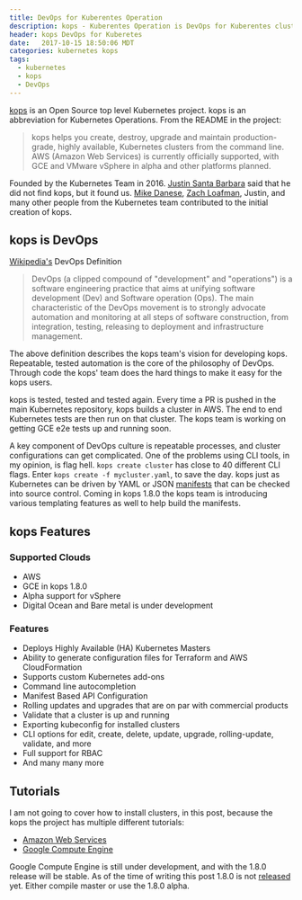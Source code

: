 ```yaml
---
title: DevOps for Kuberentes Operation
description: kops - Kuberentes Operation is DevOps for Kuberentes clusters.
header: kops DevOps for Kuberetes
date:   2017-10-15 18:50:06 MDT
categories: kubernetes kops
tags:
  - kubernetes
  - kops
  - DevOps
---
```


[kops](https://github.com/kubernetes/kops) is an Open Source top level
Kubernetes project.  kops is an abbreviation for Kubernetes Operations. From
the README in the project:

> kops helps you create, destroy, upgrade and maintain production-grade, highly
available, Kubernetes clusters from the command line. AWS (Amazon Web Services)
is currently officially supported, with GCE and VMware vSphere in alpha and
other platforms planned.

Founded by the Kubernetes Team in 2016. [Justin Santa
Barbara](https://github.com/justinsb) said that he did not find kops, but it
found us.  [Mike Danese](https://github.com/mikedanese), [Zach
Loafman](https://github.com/zmerlynn), Justin, and many other people from the
Kubernetes team contributed to the initial creation of kops.

## kops is DevOps

[Wikipedia's](https://en.wikipedia.org/wiki/DevOps) DevOps Definition

> DevOps (a clipped compound of "development" and "operations") is a software
engineering practice that aims at unifying software development (Dev) and
Software operation (Ops). The main characteristic of the DevOps movement is to
strongly advocate automation and monitoring at all steps of software
construction, from integration, testing, releasing to deployment and
infrastructure management.

The above definition describes the kops team's vision for developing kops.
Repeatable, tested automation is the core of the philosophy of DevOps.  Through
code the kops' team does the hard things to make it easy for the kops users.

kops is tested, tested and tested again.  Every time a PR is pushed in the main
Kubernetes repository, kops builds a cluster in AWS.  The end to end Kubernetes
tests are then run on that cluster.  The kops team is working on getting GCE e2e
tests up and running soon.

A key component of DevOps culture is repeatable processes, and cluster
configurations can get complicated.  One of the problems using CLI tools, in my
opinion, is flag hell.  `kops create cluster` has close to 40 different CLI flags.
Enter `kops create -f mycluster.yaml`, to save the day.  kops just as Kubernetes
can be driven by YAML or JSON [manifests](https://github.com/kubernetes/kops/blob/master/docs/manifests_and_customizing_via_api.md) that can be checked into source control.
Coming in kops 1.8.0 the kops team is introducing various templating features as
well to help build the manifests.

## kops Features

### Supported Clouds

- AWS
- GCE in kops 1.8.0
- Alpha support for vSphere
- Digital Ocean and Bare metal is under development

### Features

- Deploys Highly Available (HA) Kubernetes Masters
- Ability to generate configuration files for Terraform and AWS CloudFormation
- Supports custom Kubernetes add-ons
- Command line autocompletion
- Manifest Based API Configuration
- Rolling updates and upgrades that are on par with commercial products
- Validate that a cluster is up and running
- Exporting kubeconfig for installed clusters
- CLI options for edit, create, delete, update, upgrade, rolling-update,
  validate, and more
- Full support for RBAC
- And many many more

## Tutorials

I am not going to cover how to install clusters, in this post, because the kops
the project has multiple different tutorials:

- [Amazon Web Services](https://github.com/kubernetes/kops/blob/master/docs/aws.md)
- [Google Compute Engine](https://github.com/kubernetes/kops/blob/master/docs/tutorial/gce.md)

Google Compute Engine is still under development, and with the 1.8.0 release
will be stable.  As of the time of writing this post 1.8.0 is not
[released](https://github.com/kubernetes/kops/releases) yet. Either compile
master or use the 1.8.0 alpha.

